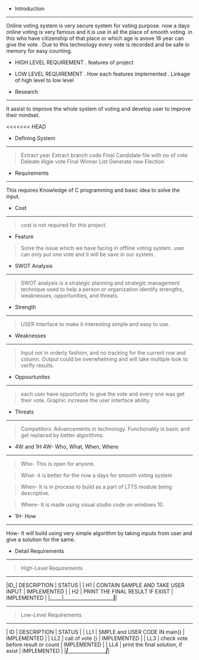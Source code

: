 
* Introduction
---------------------------------------------------------------------------------------
Online voting system is very secure system for voting purpose. now a days online voting is very famous and it is use in all the place of smooth  voting. in this who have citizenship of that place or  which age is avove 18 year can give the vote . Due to this technology  every vote is recorded and be safe in memory for easy counting.

* HIGH LEVEL REQUIREMENT 
 . features of project
  
* LOW LEVEL REQUIREMENT
  . How each features implemented 
   . Linkage of high level to low level

 * Research
 -----------------------------------------------------------------------------------------
 It assist to improve the whole system of voting and develop user to improve their mindset.

<<<<<<< HEAD
 * Defining System
 ---------------------------------------------------------------------------------------
> Extract year
> Extract branch code 
> Final Candidate file   with no of vote
> Deleate illigle vote 
> Final Winner List 
> Generate new Election

* Requirements
--------------------------------------------------------------------------------------------
This requires Knowledge of C programming and basic idea to solve the input.

* Cost 
-------------------------------------------------------------------------------------------
> cost is not required for this project.

* Feature
> Solve the issue which we have facing in offline voting system.
> user can only put one vote and it will be save in our system.

* SWOT Analysis
-------------------------------------------------------------------------------------------
>SWOT analysis is a strategic planning and strategic management technique used to help a person or organization identify strengths, weaknesses, opportunities, and threats.

* Strength
-----------------------------------------------------------------------------------------------
> USER Interface to make it interesting
> simple and easy to use.

* Weaknesses
------------------------------------------------------------------------------------------------
> Input not in orderly fashion, and no tracking for the current row and column.
> Output could be overwhelming and will take multiple look to verify results.

* Oppourtunites 
------------------------------------------------------------------------------------------------
> each user have opportunity to give the vote and every one was get their vote.
> Graphic increase the user interface ability.

* Threats
----------------------------------------------------------------------------------------------
> Competitors.
> Advancements in technology.
> Functionality is basic and get replaced by better algorithms.

* 4W and 1H
4W- Who, What, When, Where
-------------------------------------------------------------------------------------------------
> Who- This is open for anyone.

> What- it is  better for the now a days for smooth voting system

> When- It is in process to build as a part of LTTS module being descriptive.

> Where- It is made using visual studio code on windows 10.

* 1H- How
----------------------------------------------------------------------------------------------------
How- It will build using very simple algorithm by taking inputs from user and give a solution for the same.

* Detail Requirements
---------------------------------------------------------------------------------------------------
> High-Level Requirements
______________________________________________________________
|_ID__| DESCRIPTION                         |   STATUS       |
| H1  | CONTAIN SAMPLE AND TAKE USER INPUT  |  IMPLEMENTED   | 
| H2  | PRINT THE FINAL RESULT IF EXIST     |  IMPLEMENTED   |
|_____|_____________________________________|________________|

------------------------------------------------------------------------------------------------------
> Low-Level Requirements
________________________________________________________________
| ID  |  DESCRIPTION                         | STATUS          |
| LL1  | SMPLE and USER CODE IN main()        | IMPLEMENTED     |
| LL2  | call of vote ()                      | IMPLEMENTED     |
| LL3  | check vote before result or count    | IMPLEMENTED     |
| LL4  |  print the final solution, if exist  | IMPLEMENTED     |
|_____|______________________________________|_________________|

